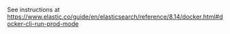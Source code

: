 See instructions at https://www.elastic.co/guide/en/elasticsearch/reference/8.14/docker.html#docker-cli-run-prod-mode
